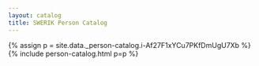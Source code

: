 ```yaml
---
layout: catalog
title: SWERIK Person Catalog
---
```

{% assign p = site.data._person-catalog.i-Af27F1xYCu7PKfDmUgU7Xb %}
{% include person-catalog.html p=p %}

